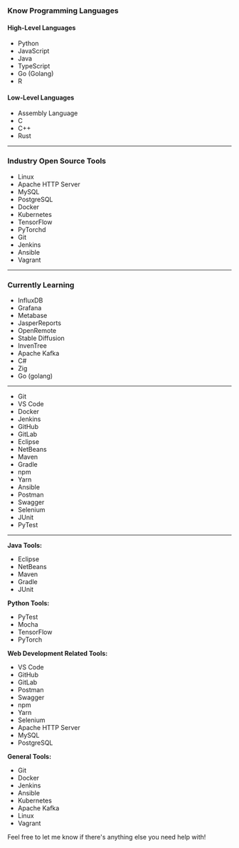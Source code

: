 
### Know Programming Languages

#### High-Level Languages
- Python
- JavaScript
- Java
- TypeScript
- Go (Golang)
- R

#### Low-Level Languages
- Assembly Language
- C
- C++
- Rust
---

### Industry Open Source Tools

- Linux
- Apache HTTP Server
- MySQL
- PostgreSQL
- Docker
- Kubernetes
- TensorFlow
- PyTorchd
- Git
- Jenkins
- Ansible
- Vagrant

---

### Currently Learning
- InfluxDB
- Grafana
- Metabase
- JasperReports
- OpenRemote
- Stable Diffusion
- InvenTree
- Apache Kafka
- C#
- Zig
- Go (golang)

---


- Git
- VS Code
- Docker
- Jenkins
- GitHub
- GitLab
- Eclipse
- NetBeans
- Maven
- Gradle
- npm
- Yarn
- Ansible
- Postman
- Swagger
- Selenium
- JUnit
- PyTest



---

**Java Tools:**
- Eclipse
- NetBeans
- Maven
- Gradle
- JUnit

**Python Tools:**
- PyTest
- Mocha
- TensorFlow
- PyTorch

**Web Development Related Tools:**
- VS Code
- GitHub
- GitLab
- Postman
- Swagger
- npm
- Yarn
- Selenium
- Apache HTTP Server
- MySQL
- PostgreSQL

**General Tools:**
- Git
- Docker
- Jenkins
- Ansible
- Kubernetes
- Apache Kafka
- Linux
- Vagrant

Feel free to let me know if there's anything else you need help with!
